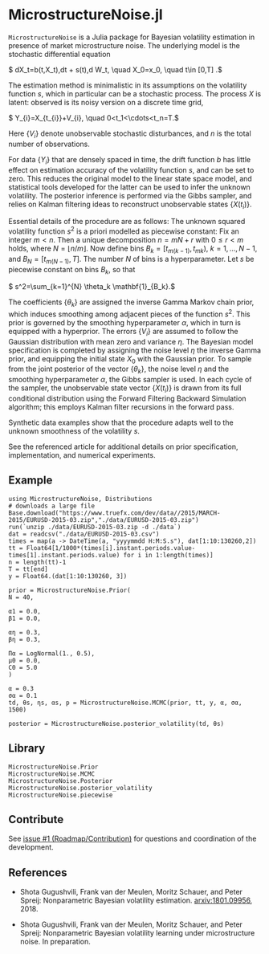 # MicrostructureNoise.jl

`MicrostructureNoise` is a Julia package for Bayesian volatility estimation in presence of market microstructure noise. The underlying model is the stochastic differential equation 

$ dX_t=b(t,X_t)\,dt + s(t)\,d W_t, \quad X_0=x_0, \quad t\in [0,T] .$

The estimation method is minimalistic in its assumptions on the volatility function $s$, which in particular can be a stochastic process. The process $X$ is latent: observed is its noisy version on a discrete time grid,

$ Y_{i}=X_{t_{i}}+V_{i}, \quad 0<t_1<\cdots<t_n=T.$

Here $\{ V_i \}$ denote unobservable stochastic disturbances, and $n$ is the total number of observations.

For data $\{Y_i\}$ that are densely spaced in time, the drift function $b$ has little effect on estimation accuracy of the volatility function $s$, and can be set to zero. This reduces the original model to the linear state space model, and statistical tools developed for the latter can be used to infer the unknown volatility. The posterior inference is performed via the Gibbs sampler, and relies on Kalman filtering ideas to reconstruct unobservable states $\{X(t_i)\}$.

Essential details of the procedure are as follows: The unknown squared volatility function $s^2$ is a priori modelled as piecewise constant: Fix an integer $m<n$. Then a unique decomposition $n=mN+r$ with $0\leq r<m$ holds, where $N=\lfloor {n}/{m}\rfloor$. Now define bins $B_k=[t_{m(k-1)},t_{mk})$, $k=1,\ldots,N-1$, and $B_N=[t_{m(N-1)},T]$.
The number $N$ of bins is a hyperparameter. Let $s$ be piecewise constant on bins $B_k$, so that

$ s^2=\sum_{k=1}^{N} \theta_k \mathbf{1}_{B_k}.$

The coefficients $\{ \theta_k \}$ are assigned the inverse Gamma Markov chain prior, which induces smoothing among adjacent pieces of the function $s^2$. This prior is governed by the smoothing hyperparameter $\alpha$, which in turn is equipped with a hyperprior. The errors $\{V_i\}$ are assumed to follow the Gaussian distribution with mean zero and variance $\eta$. The Bayesian model specification is completed by assigning the noise level $\eta$ the inverse Gamma prior, and equipping the initial state $X_0$ with the Gaussian prior. To sample from the joint posterior of the vector $\{\theta_k\}$, the noise level $\eta$ and the smoothing hyperparameter $\alpha$, the Gibbs sampler is used. In each cycle of the sampler, the unobservable state vector $\{X(t_i)\}$ is drawn from its full conditional distribution using the Forward Filtering Backward Simulation algorithm; this employs Kalman filter recursions in the forward pass.

Synthetic data examples show that the procedure adapts well to the unknown smoothness of the volatility $s$.

See the referenced article for additional details on prior specification, implementation, and numerical experiments.

## Example

```
using MicrostructureNoise, Distributions
# downloads a large file 
Base.download("https://www.truefx.com/dev/data//2015/MARCH-2015/EURUSD-2015-03.zip","./data/EURUSD-2015-03.zip")
run(`unzip ./data/EURUSD-2015-03.zip -d ./data`)
dat = readcsv("./data/EURUSD-2015-03.csv")
times = map(a -> DateTime(a, "yyyymmdd H:M:S.s"), dat[1:10:130260,2])
tt = Float64[1/1000*(times[i].instant.periods.value-times[1].instant.periods.value) for i in 1:length(times)]
n = length(tt)-1
T = tt[end]
y = Float64.(dat[1:10:130260, 3])

prior = MicrostructureNoise.Prior(
N = 40,

α1 = 0.0,
β1 = 0.0,

αη = 0.3, 
βη = 0.3,

Πα = LogNormal(1., 0.5),
μ0 = 0.0,
C0 = 5.0
)

α = 0.3
σα = 0.1
td, θs, ηs, αs, p = MicrostructureNoise.MCMC(prior, tt, y, α, σα, 1500)

posterior = MicrostructureNoise.posterior_volatility(td, θs)
```

## Library

```@docs
MicrostructureNoise.Prior
MicrostructureNoise.MCMC
MicrostructureNoise.Posterior
MicrostructureNoise.posterior_volatility
MicrostructureNoise.piecewise
```

## Contribute
See [issue #1 (Roadmap/Contribution)](https://github.com/mschauer/MicrostructureNoise.jl/issues/1) for questions and coordination of the development.

## References

* Shota Gugushvili, Frank van der Meulen, Moritz Schauer, and Peter Spreij: Nonparametric Bayesian volatility estimation. [arxiv:1801.09956](https://arxiv.org/abs/1801.09956), 2018.

* Shota Gugushvili, Frank van der Meulen, Moritz Schauer, and Peter Spreij: Nonparametric Bayesian volatility learning under microstructure noise. In preparation.
